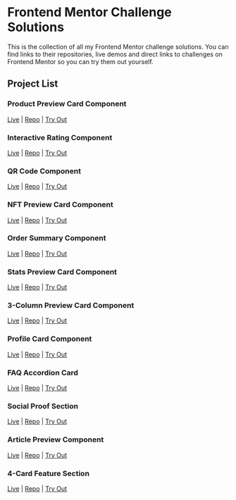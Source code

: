 # Frontend Mentor Challenge Solutions

This is the collection of all my Frontend Mentor challenge solutions. You can find links to their repositories, live demos and direct links to challenges on Frontend Mentor so you can try them out yourself.

## Project List

### Product Preview Card Component

<a href="https://product-preview-card-component-frontendmentor-one.vercel.app/">Live</a> | <a href="https://github.com/Parth-1602/product-preview-card-component-frontendmentor">Repo</a> | <a href="https://www.frontendmentor.io/challenges/product-preview-card-component-GO7UmttRfa">Try Out</a>

### Interactive Rating Component

<a href="https://interactive-rating-component-frontendmentor-hazel.vercel.app/">Live</a> | <a href="https://github.com/Parth-1602/interactive-rating-component-frontendmentor">Repo</a> | <a href="https://www.frontendmentor.io/challenges/interactive-rating-component-koxpeBUmI">Try Out</a>

### QR Code Component

<a href="https://qr-code-component-frontendmentor-one.vercel.app/">Live</a> | <a href="https://github.com/Parth-1602/qr-code-component-frontendmentor/">Repo</a> | <a href="https://www.frontendmentor.io/challenges/qr-code-component-iux_sIO_H">Try Out</a>

### NFT Preview Card Component

<a href="https://nft-preview-card-component-frontendmentor-lime.vercel.app/">Live</a> | <a href="https://github.com/Parth-1602/nft-preview-card-component-frontendmentor/">Repo</a> | <a href="https://www.frontendmentor.io/challenges/nft-preview-card-component-SbdUL_w0U">Try Out</a>

### Order Summary Component

<a href="https://order-summary-component-frontendmentor-jade.vercel.app/">Live</a> | <a href="https://github.com/Parth-1602/order-summary-component-frontendmentor">Repo</a> | <a href="https://www.frontendmentor.io/challenges/order-summary-component-QlPmajDUj">Try Out</a>

### Stats Preview Card Component

<a href="https://stats-preview-card-component-frontendmentor.vercel.app/">Live</a> | <a href="https://github.com/Parth-1602/stats-preview-card-component-frontendmentor">Repo</a> | <a href="https://www.frontendmentor.io/challenges/stats-preview-card-component-8JqbgoU62">Try Out</a>

### 3-Column Preview Card Component

<a href="https://3-column-preview-card-component-frontendmentor-six.vercel.app/">Live</a> | <a href="https://github.com/Parth-1602/3-column-preview-card-component-frontendmentor">Repo</a> | <a href="https://www.frontendmentor.io/challenges/3column-preview-card-component-pH92eAR2-">Try Out</a>

### Profile Card Component

<a href="https://profile-card-component-frontendmentor-mocha.vercel.app/">Live</a> | <a href="https://github.com/Parth-1602/profile-card-component-frontendmentor">Repo</a> | <a href="https://www.frontendmentor.io/challenges/profile-card-component-cfArpWshJ">Try Out</a>

### FAQ Accordion Card

<a href="https://faq-accordion-card-frontendmentor-one.vercel.app/">Live</a> | <a href="https://github.com/Parth-1602/faq-accordion-card-frontendmentor">Repo</a> | <a href="https://www.frontendmentor.io/challenges/faq-accordion-card-XlyjD0Oam">Try Out</a>

### Social Proof Section

<a href="https://social-proof-section-frontendmentor-xi.vercel.app/">Live</a> | <a href="https://github.com/Parth-1602/social-proof-section-frontendmentor">Repo</a> | <a href="https://www.frontendmentor.io/challenges/social-proof-section-6e0qTv_bA">Try Out</a>

### Article Preview Component

<a href="https://article-preview-component-frontendmentor-hazel.vercel.app/">Live</a> | <a href="https://github.com/Parth-1602/article-preview-component-frontendmentor">Repo</a> | <a href="https://www.frontendmentor.io/challenges/article-preview-component-dYBN_pYFT">Try Out</a>

### 4-Card Feature Section

<a href="https://4-card-feature-section-frontendmentor.vercel.app/">Live</a> | <a href="https://github.com/Parth-1602/4-card-feature-section-frontendmentor">Repo</a> | <a href="https://www.frontendmentor.io/challenges/four-card-feature-section-weK1eFYK">Try Out</a>
